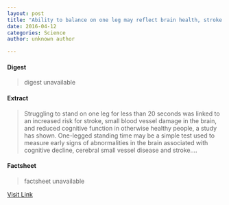```yaml
---
layout: post
title: "Ability to balance on one leg may reflect brain health, stroke risk"
date: 2016-04-12
categories: Science
author: unknown author

---
```



#### Digest
>digest unavailable

#### Extract
>Struggling to stand on one leg for less than 20 seconds was linked to an increased risk for stroke, small blood vessel damage in the brain, and reduced cognitive function in otherwise healthy people, a study has shown. One-legged standing time may be a simple test used to measure early signs of abnormalities in the brain associated with cognitive decline, cerebral small vessel disease and stroke....

#### Factsheet
>factsheet unavailable

[Visit Link](http://feeds.sciencedaily.com/~r/sciencedaily/~3/890i-W0S70o/141218210013.htm)


